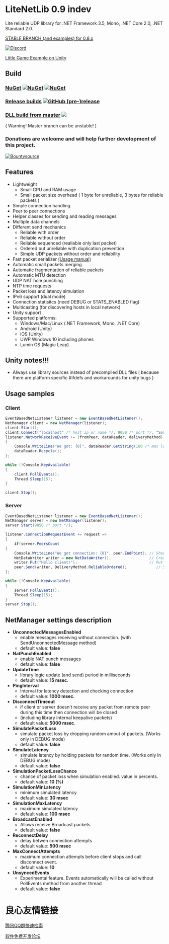 # LiteNetLib 0.9 indev

Lite reliable UDP library for .NET Framework 3.5, Mono, .NET Core 2.0, .NET Standard 2.0.

[STABLE BRANCH (and examples) for 0.8.x](https://github.com/RevenantX/LiteNetLib/tree/0.8)

[![Discord](https://img.shields.io/discord/501682175930925058.svg)](https://discord.gg/FATFPdy)

[Little Game Example on Unity](https://github.com/RevenantX/NetGameExample)

## Build

### [NuGet](https://www.nuget.org/packages/LiteNetLib/) [![NuGet](https://img.shields.io/nuget/v/LiteNetLib.svg)](https://www.nuget.org/packages/LiteNetLib/) [![NuGet](https://img.shields.io/nuget/dt/LiteNetLib.svg)](https://www.nuget.org/packages/LiteNetLib/)

### [Release builds](https://github.com/RevenantX/LiteNetLib/releases) [![GitHub (pre-)release](https://img.shields.io/github/release/RevenantX/LiteNetLib/all.svg)](https://github.com/RevenantX/LiteNetLib/releases)

### [DLL build from master](https://ci.appveyor.com/project/RevenantX/litenetlib/branch/master/artifacts) [![](https://ci.appveyor.com/api/projects/status/354501wnvxs8kuh3/branch/master?svg=true)](https://ci.appveyor.com/project/RevenantX/litenetlib/branch/master)
( Warning! Master branch can be unstable! )

### Donations are welcome and will help further development of this project.
[![Bountysource](https://img.shields.io/badge/bountysource-donate-green.svg)](https://salt.bountysource.com/checkout/amount?team=litenetlib)

## Features

* Lightweight
  * Small CPU and RAM usage
  * Small packet size overhead ( 1 byte for unreliable, 3 bytes for reliable packets )
* Simple connection handling
* Peer to peer connections
* Helper classes for sending and reading messages
* Multiple data channels
* Different send mechanics
  * Reliable with order
  * Reliable without order
  * Reliable sequenced (realiable only last packet)
  * Ordered but unreliable with duplication prevention
  * Simple UDP packets without order and reliability
* Fast packet serializer [(Usage manual)](https://github.com/RevenantX/LiteNetLib/wiki/NetSerializer-usage)
* Automatic small packets merging
* Automatic fragmentation of reliable packets
* Automatic MTU detection
* UDP NAT hole punching
* NTP time requests
* Packet loss and latency simulation
* IPv6 support (dual mode)
* Connection statisitcs (need DEBUG or STATS_ENABLED flag)
* Multicasting (for discovering hosts in local network)
* Unity support
* Supported platforms:
  * Windows/Mac/Linux (.NET Framework, Mono, .NET Core)
  * Android (Unity)
  * iOS (Unity)
  * UWP Windows 10 including phones
  * Lumin OS (Magic Leap)

## Unity notes!!!
* Always use library sources instead of precompiled DLL files ( because there are platform specific #ifdefs and workarounds for unity bugs )

## Usage samples

### Client
```csharp
EventBasedNetListener listener = new EventBasedNetListener();
NetManager client = new NetManager(listener);
client.Start();
client.Connect("localhost" /* host ip or name */, 9050 /* port */, "SomeConnectionKey" /* text key or NetDataWriter */);
listener.NetworkReceiveEvent += (fromPeer, dataReader, deliveryMethod) =>
{
    Console.WriteLine("We got: {0}", dataReader.GetString(100 /* max length of string */));
    dataReader.Recycle();
};

while (!Console.KeyAvailable)
{
    client.PollEvents();
    Thread.Sleep(15);
}

client.Stop();
```
### Server
```csharp
EventBasedNetListener listener = new EventBasedNetListener();
NetManager server = new NetManager(listener);
server.Start(9050 /* port */);

listener.ConnectionRequestEvent += request =>
{
    if(server.PeersCount  
{
    Console.WriteLine("We got connection: {0}", peer.EndPoint); // Show peer ip
    NetDataWriter writer = new NetDataWriter();                 // Create writer class
    writer.Put("Hello client!");                                // Put some string
    peer.Send(writer, DeliveryMethod.ReliableOrdered);             // Send with reliability
};

while (!Console.KeyAvailable)
{
    server.PollEvents();
    Thread.Sleep(15);
}
server.Stop();
```

## NetManager settings description

* **UnconnectedMessagesEnabled**
  * enable messages receiving without connection. (with SendUnconnectedMessage method)
  * default value: **false**
* **NatPunchEnabled**
  * enable NAT punch messages
  * default value: **false**
* **UpdateTime**
  * library logic update (and send) period in milliseconds
  * default value: **15 msec**.
* **PingInterval**
  * Interval for latency detection and checking connection
  * default value: **1000 msec**.
* **DisconnectTimeout**
  * if client or server doesn't receive any packet from remote peer during this time then connection will be closed
  * (including library internal keepalive packets)
  * default value: **5000 msec**.
* **SimulatePacketLoss**
  * simulate packet loss by dropping random amout of packets. (Works only in DEBUG mode)
  * default value: **false**
* **SimulateLatency**
  * simulate latency by holding packets for random time. (Works only in DEBUG mode)
  * default value: **false**
* **SimulationPacketLossChance**
  * chance of packet loss when simulation enabled. value in percents.
  * default value: **10 (%)**
* **SimulationMinLatency**
  * minimum simulated latency
  * default value: **30 msec**
* **SimulationMaxLatency**
  * maximum simulated latency
  * default value: **100 msec**
* **BroadcastEnabled**
  * Allows receive Broadcast packets
  * default value: **false**
* **ReconnectDelay**
  * delay betwen connection attempts
  * default value: **500 msec**
* **MaxConnectAttempts**
  * maximum connection attempts before client stops and call disconnect event.
  * default value: **10**
* **UnsyncedEvents**
  * Experimental feature. Events automatically will be called without PollEvents method from another thread
  * default value: **false**


 # 良心友情链接

[腾讯QQ群快速检索](http://u.720life.cn/s/8cf73f7c)

[软件免费开发论坛](http://u.720life.cn/s/bbb01dc0)